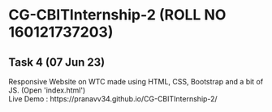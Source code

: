 # CG-CBITInternship-2 (ROLL NO 160121737203)

<h2> Task 4 (07 Jun 23)</h2>
Responsive Website on WTC made using HTML, CSS, Bootstrap and a bit of JS. (Open 'index.html')
<br>
Live Demo : https://pranavv34.github.io/CG-CBITInternship-2/
